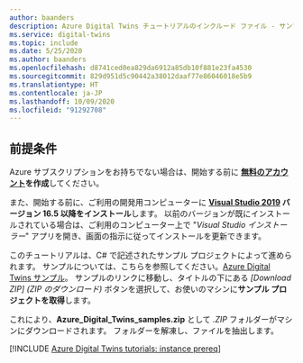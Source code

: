 ```yaml
---
author: baanders
description: Azure Digital Twins チュートリアルのインクルード ファイル - サンプル プロジェクトの前提条件
ms.service: digital-twins
ms.topic: include
ms.date: 5/25/2020
ms.author: baanders
ms.openlocfilehash: d8741ced0ea829da6912a85db10f881e23fa4530
ms.sourcegitcommit: 829d951d5c90442a38012daaf77e86046018e5b9
ms.translationtype: HT
ms.contentlocale: ja-JP
ms.lasthandoff: 10/09/2020
ms.locfileid: "91292708"
---
```

## <a name="prerequisites"></a>前提条件

Azure サブスクリプションをお持ちでない場合は、開始する前に **[無料のアカウント](https://azure.microsoft.com/free/?WT.mc_id=A261C142F)を作成**してください。

また、開始する前に、ご利用の開発用コンピューターに **[Visual Studio 2019](https://visualstudio.microsoft.com/downloads/) バージョン 16.5 以降をインストール**します。 以前のバージョンが既にインストールされている場合は、ご利用のコンピューター上で "*Visual Studio インストーラー*" アプリを開き、画面の指示に従ってインストールを更新できます。

このチュートリアルは、C# で記述されたサンプル プロジェクトによって進められます。 サンプルについては、こちらを参照してください。[Azure Digital Twins サンプル](https://docs.microsoft.com/samples/azure-samples/digital-twins-samples/digital-twins-samples)。 サンプルのリンクに移動し、タイトルの下にある *[Download ZIP] (ZIP のダウンロード)* ボタンを選択して、お使いのマシンに**サンプル プロジェクトを取得**します。

これにより、**Azure_Digital_Twins_samples.zip** として *.ZIP* フォルダーがマシンにダウンロードされます。 フォルダーを解凍し、ファイルを抽出します。

[!INCLUDE [Azure Digital Twins tutorials: instance prereq](digital-twins-tutorial-prereq-instance.md)]
